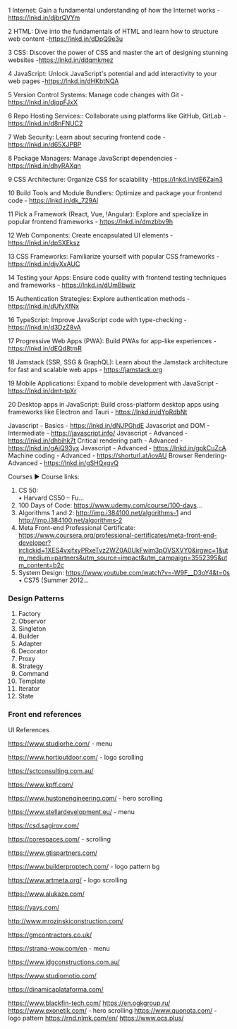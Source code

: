 

1️ Internet: Gain a fundamental understanding of how the Internet works -https://lnkd.in/djbrQVYm

2️ HTML: Dive into the fundamentals of HTML and learn how to structure web content -https://lnkd.in/dDpQ9e3u

3️ CSS: Discover the power of CSS and master the art of designing stunning websites -https://lnkd.in/ddqmkmez

4️ JavaScript: Unlock JavaScript's potential and add interactivity to your web pages -https://lnkd.in/dHKbtNQA

5️ Version Control Systems: Manage code changes with Git -https://lnkd.in/djqpFJxX

6️ Repo Hosting Services:: Collaborate using platforms like GitHub, GitLab -https://lnkd.in/d8nFNUC2

7️ Web Security: Learn about securing frontend code - https://lnkd.in/d65XJPBP

8️ Package Managers: Manage JavaScript dependencies - https://lnkd.in/dhyRAXqn

9️ CSS Architecture: Organize CSS for scalability -https://lnkd.in/dE6Zain3

10 Build Tools and Module Bundlers: Optimize and package your frontend code - https://lnkd.in/dk_729Ai

1️1 Pick a Framework (React, Vue, !Angular): Explore and specialize in popular frontend frameworks - https://lnkd.in/dmzbbv9h

1️2 Web Components: Create encapsulated UI elements - https://lnkd.in/dpSXEksz

1️3️ CSS Frameworks: Familiarize yourself with popular CSS frameworks - https://lnkd.in/djvXxAUC

1️4️ Testing your Apps: Ensure code quality with frontend testing techniques and frameworks - https://lnkd.in/dUmBbwiz

1️5️ Authentication Strategies: Explore authentication methods - https://lnkd.in/dUfyXfNx

1️6️ TypeScript: Improve JavaScript code with type-checking - https://lnkd.in/d3DzZ8vA

1️7️ Progressive Web Apps (PWA): Build PWAs for app-like experiences - https://lnkd.in/dEQd8tmR

1️8️ Jamstack (SSR, SSG & GraphQL): Learn about the Jamstack architecture for fast and scalable web apps - https://jamstack.org

1️9️ Mobile Applications: Expand to mobile development with JavaScript - https://lnkd.in/dmt-tpXr

2️0️ Desktop apps in JavaScript: Build cross-platform desktop apps using frameworks like Electron and Tauri - https://lnkd.in/dYpRdbNt    

Javascript - Basics - https://lnkd.in/dNJPGhdE
Javascript and DOM - Intermediate - https://javascript.info/
Javascript - Advanced - https://lnkd.in/dhbihk7t
Critical rendering path - Advanced - https://lnkd.in/gAiQ93yx
Javascript - Advanced - https://lnkd.in/gpkCuZcA
Machine coding - Advanced - https://shorturl.at/iovAU
Browser Rendering- Advanced - https://lnkd.in/gSHQxgvQ


Courses
► Course links: 
1. CS 50:   
 • Harvard CS50 – Fu...  
2. 100 Days of Code: https://www.udemy.com/course/100-days...
3. Algorithms 1 and 2: http://imp.i384100.net/algorithms-1 and http://imp.i384100.net/algorithms-2
4. Meta Front-end Professional Certificate: https://www.coursera.org/professional-certificates/meta-front-end-developer?irclickid=1XES4vxjfxyPRxeTvz2WZ0A0UkFwim3pOVSXVY0&irgwc=1&utm_medium=partners&utm_source=impact&utm_campaign=3552395&utm_content=b2c
5. System Design:   https://www.youtube.com/watch?v=-W9F__D3oY4&t=0s
 • CS75 (Summer 2012...  


### Design Patterns
1. Factory
2. Observor
3. Singleton
4. Builder
5. Adapter
6. Decorator
7. Proxy
8. Strategy
9. Command
10. Template
11. Iterator
12. State

### Front end references
UI References

https://www.studiorhe.com/ - menu

https://www.hortioutdoor.com/ - logo scrolling

https://sctconsulting.com.au/

https://www.kpff.com/

https://www.hustonengineering.com/ - hero scrolling

https://www.stellardevelopment.eu/ - menu

https://csd.sagirov.com/

https://corespaces.com/ - scrolling

https://www.gtispartners.com/

https://www.builderproptech.com/ - logo pattern bg

https://www.artmeta.org/ - logo scrolling

https://www.alukaze.com/

https://yays.com/

http://www.mrozinskiconstruction.com/

https://gmcontractors.co.uk/

https://strana-wow.com/en - menu

https://www.jdgconstructions.com.au/

https://www.studiomotio.com/

https://dinamicaplataforma.com/

https://www.blackfin-tech.com/
https://en.ogkgroup.ru/
https://www.exonetik.com/ - hero scrolling
https://www.quonota.com/ - logo pattern
https://rnd.nlmk.com/en/
https://www.ocs.plus/
